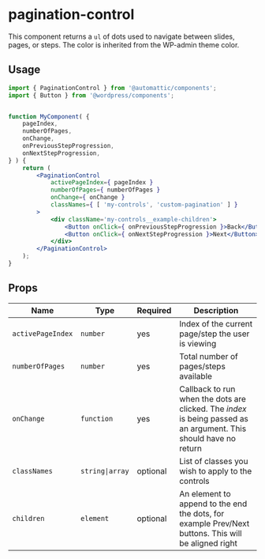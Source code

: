# pagination-control

This component returns a `ul` of dots used to navigate between slides, pages, or steps. The color is inherited from the WP-admin theme color.

## Usage

```jsx
import { PaginationControl } from '@automattic/components';
import { Button } from '@wordpress/components';


function MyComponent( {
	pageIndex,
	numberOfPages,
	onChange,
	onPreviousStepProgression,
	onNextStepProgression,
} ) {
	return (
		<PaginationControl
			activePageIndex={ pageIndex }
			numberOfPages={ numberOfPages }
			onChange={ onChange }
			classNames={ [ 'my-controls', 'custom-pagination' ] }
		>
			<div className='my-controls__example-children'>
				<Button onClick={ onPreviousStepProgression }>Back</Button>
				<Button onClick={ onNextStepProgression }>Next</Button>
			</div>
		</PaginationControl>
	);
}
```

## Props

| Name             | Type            | Required | Description                                                                   |
| ---------------- | --------------- | -------- | ----------------------------------------------------------------------------- |
| `activePageIndex`| `number`        | yes      | Index of the current page/step the user is viewing                            |
| `numberOfPages`  | `number`        | yes      | Total number of pages/steps available                                         |
| `onChange`       | `function`      | yes      | Callback to run when the dots are clicked. The *index* is being passed as an argument. This should have no return |
| `classNames`     | `string\|array` | optional | List of classes you wish to apply to the controls                             |
| `children`       | `element`	     | optional | An element to append to the end the dots, for example Prev/Next buttons. This will be aligned right |
